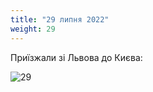 ```yaml
---
title: "29 липня 2022"
weight: 29
---
```

Приїзжали зі Львова до Києва:

![29](/images/2022-07-29.jpg)
